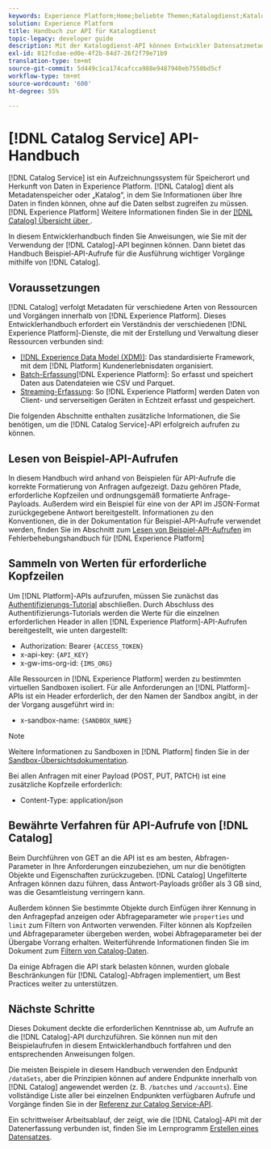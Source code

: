 ```yaml
---
keywords: Experience Platform;Home;beliebte Themen;Katalogdienst;Katalog;Katalogdienst;Katalog
solution: Experience Platform
title: Handbuch zur API für Katalogdienst
topic-legacy: developer guide
description: Mit der Katalogdienst-API können Entwickler Datensatzmetadaten in Adobe Experience Platform verwalten. In diesem Handbuch erfahren Sie, wie Sie wichtige Vorgänge mit der API durchführen.
exl-id: 812fcdae-ed0e-4f2b-84d7-26f2f79e71b9
translation-type: tm+mt
source-git-commit: 5d449c1ca174cafcca988e9487940eb7550bd5cf
workflow-type: tm+mt
source-wordcount: '600'
ht-degree: 55%

---
```


# [!DNL Catalog Service] API-Handbuch

[!DNL Catalog Service] ist ein Aufzeichnungssystem für Speicherort und Herkunft von Daten in Experience Platform. [!DNL Catalog] dient als Metadatenspeicher oder „Katalog“, in dem Sie Informationen über Ihre Daten in finden können, ohne auf die Daten selbst zugreifen zu müssen.[!DNL Experience Platform] Weitere Informationen finden Sie in der [[!DNL Catalog] Übersicht über ](../home.md).

In diesem Entwicklerhandbuch finden Sie Anweisungen, wie Sie mit der Verwendung der [!DNL Catalog]-API beginnen können. Dann bietet das Handbuch Beispiel-API-Aufrufe für die Ausführung wichtiger Vorgänge mithilfe von [!DNL Catalog].

## Voraussetzungen

[!DNL Catalog] verfolgt Metadaten für verschiedene Arten von Ressourcen und Vorgängen innerhalb von  [!DNL Experience Platform]. Dieses Entwicklerhandbuch erfordert ein Verständnis der verschiedenen [!DNL Experience Platform]-Dienste, die mit der Erstellung und Verwaltung dieser Ressourcen verbunden sind:

* [[!DNL Experience Data Model (XDM)]](../../xdm/home.md): Das standardisierte Framework, mit dem [!DNL Platform] Kundenerlebnisdaten organisiert.
* [Batch-Erfassung](../../ingestion/batch-ingestion/overview.md)[!DNL Experience Platform]: So erfasst und speichert Daten aus Datendateien wie CSV und Parquet.
* [Streaming-Erfassung](../../ingestion/streaming-ingestion/overview.md): So  [!DNL Experience Platform] werden Daten von Client- und serverseitigen Geräten in Echtzeit erfasst und gespeichert.

Die folgenden Abschnitte enthalten zusätzliche Informationen, die Sie benötigen, um die [!DNL Catalog Service]-API erfolgreich aufrufen zu können.

## Lesen von Beispiel-API-Aufrufen

In diesem Handbuch wird anhand von Beispielen für API-Aufrufe die korrekte Formatierung von Anfragen aufgezeigt. Dazu gehören Pfade, erforderliche Kopfzeilen und ordnungsgemäß formatierte Anfrage-Payloads. Außerdem wird ein Beispiel für eine von der API im JSON-Format zurückgegebene Antwort bereitgestellt. Informationen zu den Konventionen, die in der Dokumentation für Beispiel-API-Aufrufe verwendet werden, finden Sie im Abschnitt zum [Lesen von Beispiel-API-Aufrufen](../../landing/troubleshooting.md#how-do-i-format-an-api-request) im Fehlerbehebungshandbuch für [!DNL Experience Platform]

## Sammeln von Werten für erforderliche Kopfzeilen

Um [!DNL Platform]-APIs aufzurufen, müssen Sie zunächst das [Authentifizierungs-Tutorial](https://www.adobe.com/go/platform-api-authentication-en) abschließen. Durch Abschluss des Authentifizierungs-Tutorials werden die Werte für die einzelnen erforderlichen Header in allen [!DNL Experience Platform]-API-Aufrufen bereitgestellt, wie unten dargestellt:

* Authorization: Bearer `{ACCESS_TOKEN}`
* x-api-key: `{API_KEY}`
* x-gw-ims-org-id: `{IMS_ORG}`

Alle Ressourcen in [!DNL Experience Platform] werden zu bestimmten virtuellen Sandboxen isoliert. Für alle Anforderungen an [!DNL Platform]-APIs ist ein Header erforderlich, der den Namen der Sandbox angibt, in der der Vorgang ausgeführt wird in:

* x-sandbox-name: `{SANDBOX_NAME}`

>[!NOTE]
>
>Weitere Informationen zu Sandboxen in [!DNL Platform] finden Sie in der [Sandbox-Übersichtsdokumentation](../../sandboxes/home.md).

Bei allen Anfragen mit einer Payload (POST, PUT, PATCH) ist eine zusätzliche Kopfzeile erforderlich:

* Content-Type: application/json

## Bewährte Verfahren für API-Aufrufe von [!DNL Catalog]

Beim Durchführen von GET an die API ist es am besten, Abfragen-Parameter in Ihre Anforderungen einzubeziehen, um nur die benötigten Objekte und Eigenschaften zurückzugeben. [!DNL Catalog] Ungefilterte Anfragen können dazu führen, dass Antwort-Payloads größer als 3 GB sind, was die Gesamtleistung verringern kann.

Außerdem können Sie bestimmte Objekte durch Einfügen ihrer Kennung in den Anfragepfad anzeigen oder Abfrageparameter wie `properties` und `limit` zum Filtern von Antworten verwenden. Filter können als Kopfzeilen und Abfrageparameter übergeben werden, wobei Abfrageparameter bei der Übergabe Vorrang erhalten. Weiterführende Informationen finden Sie im Dokument zum [Filtern von Catalog-Daten](filter-data.md).

Da einige Abfragen die API stark belasten können, wurden globale Beschränkungen für [!DNL Catalog]-Abfragen implementiert, um Best Practices weiter zu unterstützen.

## Nächste Schritte

Dieses Dokument deckte die erforderlichen Kenntnisse ab, um Aufrufe an die [!DNL Catalog]-API durchzuführen. Sie können nun mit den Beispielaufrufen in diesem Entwicklerhandbuch fortfahren und den entsprechenden Anweisungen folgen.

Die meisten Beispiele in diesem Handbuch verwenden den Endpunkt `/dataSets`, aber die Prinzipien können auf andere Endpunkte innerhalb von [!DNL Catalog] angewendet werden (z. B. `/batches` und `/accounts`). Eine vollständige Liste aller bei einzelnen Endpunkten verfügbaren Aufrufe und Vorgänge finden Sie in der [Referenz zur Catalog Service-API](https://www.adobe.io/apis/experienceplatform/home/api-reference.html#!acpdr/swagger-specs/catalog.yaml).

Ein schrittweiser Arbeitsablauf, der zeigt, wie die [!DNL Catalog]-API mit der Datenerfassung verbunden ist, finden Sie im Lernprogramm [Erstellen eines Datensatzes](../datasets/create.md).
